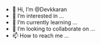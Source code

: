 - 👋 Hi, I’m @Devkkaran
- 👀 I’m interested in ...
- 🌱 I’m currently learning ...
- 💞️ I’m looking to collaborate on ...
- 📫 How to reach me ...

<!---
Devkkaran/Devkkaran is a ✨ special ✨ repository because its `README.md` (this file) appears on your GitHub profile.
You can click the Preview link to take a look at your changes.
--->

